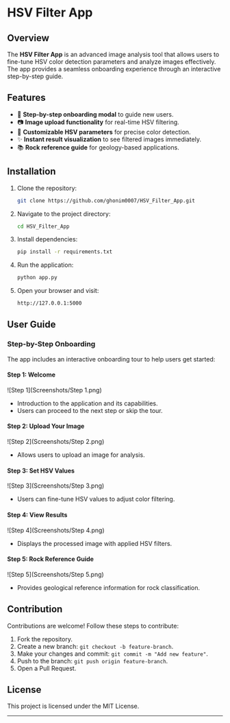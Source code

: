 # HSV Filter App

## Overview
The **HSV Filter App** is an advanced image analysis tool that allows users to fine-tune HSV color detection parameters and analyze images effectively. The app provides a seamless onboarding experience through an interactive step-by-step guide.

## Features
- 🚀 **Step-by-step onboarding modal** to guide new users.
- 📷 **Image upload functionality** for real-time HSV filtering.
- 🌈 **Customizable HSV parameters** for precise color detection.
- ✨ **Instant result visualization** to see filtered images immediately.
- 📚 **Rock reference guide** for geology-based applications.

## Installation
1. Clone the repository:
   ```sh
   git clone https://github.com/ghonim0007/HSV_Filter_App.git
   ```
2. Navigate to the project directory:
   ```sh
   cd HSV_Filter_App
   ```
3. Install dependencies:
   ```sh
   pip install -r requirements.txt
   ```
4. Run the application:
   ```sh
   python app.py
   ```
5. Open your browser and visit:
   ```sh
   http://127.0.0.1:5000
   ```

## User Guide
### Step-by-Step Onboarding
The app includes an interactive onboarding tour to help users get started:

#### Step 1: Welcome
![Step 1](Screenshots/Step 1.png)
- Introduction to the application and its capabilities.
- Users can proceed to the next step or skip the tour.

#### Step 2: Upload Your Image
![Step 2](Screenshots/Step 2.png)
- Allows users to upload an image for analysis.

#### Step 3: Set HSV Values
![Step 3](Screenshots/Step 3.png)
- Users can fine-tune HSV values to adjust color filtering.

#### Step 4: View Results
![Step 4](Screenshots/Step 4.png)
- Displays the processed image with applied HSV filters.

#### Step 5: Rock Reference Guide
![Step 5](Screenshots/Step 5.png)
- Provides geological reference information for rock classification.

## Contribution
Contributions are welcome! Follow these steps to contribute:
1. Fork the repository.
2. Create a new branch: `git checkout -b feature-branch`.
3. Make your changes and commit: `git commit -m "Add new feature"`.
4. Push to the branch: `git push origin feature-branch`.
5. Open a Pull Request.

## License
This project is licensed under the MIT License.

---



